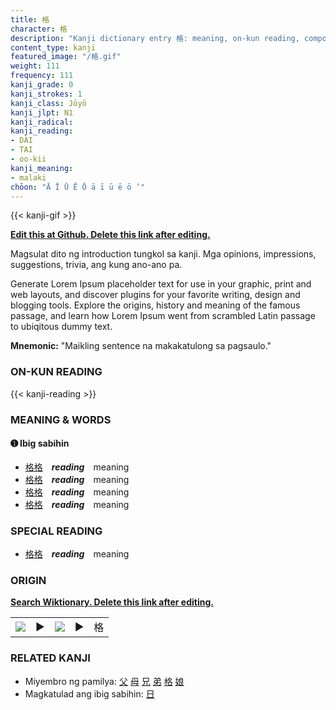 ```yaml
---
title: 格
character: 格
description: "Kanji dictionary entry 格: meaning, on-kun reading, compounds, origin, related kanji"
content_type: kanji
featured_image: "/格.gif"
weight: 111
frequency: 111
kanji_grade: 0
kanji_strokes: 1
kanji_class: Jōyō
kanji_jlpt: N1
kanji_radical: 
kanji_reading: 
- DAI
- TAI
- oo-kii
kanji_meaning:
- malaki
chōon: "Ā Ī Ū Ē Ō ā ī ū ē ō ’"
---
```

[//]: # (Don't edit the line below. Kanji animated GIF code is automatically generated.)
{{< kanji-gif >}}

[//]: # (Edit below this line.)

**[Edit this at Github. Delete this link after editing.](https://github.com/tim0g/tim/tree/main/content/kanji/格/index.md)**

Magsulat dito ng introduction tungkol sa kanji. Mga opinions, impressions, suggestions, trivia, ang kung ano-ano pa.

Generate Lorem Ipsum placeholder text for use in your graphic, print and web layouts, and discover plugins for your favorite writing, design and blogging tools. Explore the origins, history and meaning of the famous passage, and learn how Lorem Ipsum went from scrambled Latin passage to ubiqitous dummy text.
 
**Mnemonic:** "Maikling sentence na makakatulong sa pagsaulo."

### ON-KUN READING

[//]: # (Don't edit the line below. ON-KUN READING code is automatically generated.)
{{< kanji-reading >}}

### MEANING & WORDS

#### ➊ **Ibig sabihin**
  - [格](../格)[格](../格)　***reading***　meaning
  - [格](../格)[格](../格)　***reading***　meaning
  - [格](../格)[格](../格)　***reading***　meaning
  - [格](../格)[格](../格)　***reading***　meaning

### SPECIAL READING
  - [格](../格)[格](../格)　***reading***　meaning

### ORIGIN

**[Search Wiktionary. Delete this link after editing.](https://wiktionary.org/wiki/格)**
<table class="kanji-table"><tr><td>
<img src="60px-格-bronze.svg.png">
</td><td>▶</td><td>
<img src="60px-格-oracle.svg.png">
</td><td>▶</td>
<td class="kanji-origin">格</td>
</tr></table>

### RELATED KANJI
- Miyembro ng pamilya: [父](../父) [母](../母) [兄](../兄) [弟](../弟) [格](../格) [娘](../娘)
- Magkatulad ang ibig sabihin: [日](../日)
